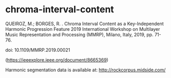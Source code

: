 # chroma-interval-content

QUEIROZ, M.; BORGES, R. . Chroma Interval Content as a Key-Independent Harmonic Progression Feature 2019 International Workshop on Multilayer Music Representation and Processing (MMRP), Milano, Italy, 2019, pp. 71-76. 

doi: 10.1109/MMRP.2019.00021

(https://ieeexplore.ieee.org/document/8665369)

Harmonic segmentation data is available at: http://rockcorpus.midside.com/

